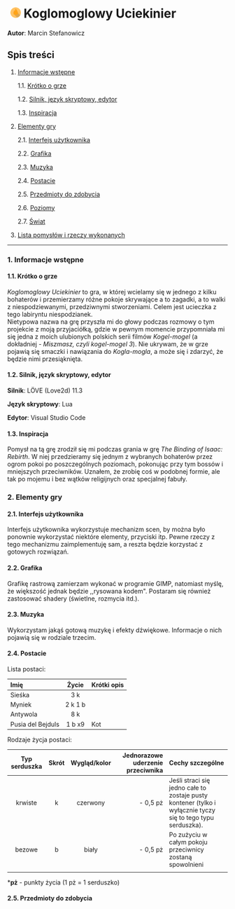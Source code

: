 # &nbsp;<img src="https://github.com/Matek0611/PF2_gry_projekt/blob/main/game/assets/img/ikona1.png" width="24" height="24" title="Logo gry"> Koglomoglowy Uciekinier

__Autor__: Marcin Stefanowicz

## Spis treści

1. [Informacje wstępne](#1-informacje-wstępne)

    1.1. [Krótko o grze](#11-krótko-o-grze)

    1.2. [Silnik, język skryptowy, edytor](#12-silnik-język-skryptowy-edytor)

    1.3. [Inspiracja](#13-inspiracja)

2. [Elementy gry](#2-elementy-gry)

    2.1. [Interfejs użytkownika](#21-interfejs-użytkownika)
    
    2.2. [Grafika](#22-grafika)
    
    2.3. [Muzyka](#23-muzyka)
    
    2.4. [Postacie](#24-postacie)
    
    2.5. [Przedmioty do zdobycia](#25-przedmioty-do-zdobycia)
    
    2.6. [Poziomy](#26-poziomy)
    
    2.7. [Świat](#27-świat)
    
3. [Lista pomysłów i rzeczy wykonanych](#3-lista-pomysłów-i-rzeczy-wykonanych)

----

### 1. Informacje wstępne

#### 1.1. Krótko o grze

_Koglomoglowy Uciekinier_ to gra, w której wcielamy się w jednego z kilku bohaterów 
i przemierzamy różne pokoje skrywające a to zagadki, a to walki z niespodziewanymi,
przedziwnymi stworzeniami. Celem jest ucieczka z tego labiryntu niespodzianek. <br>
Nietypowa nazwa na grę przyszła mi do głowy podczas rozmowy o tym projekcie z moją przyjaciółką, 
gdzie w pewnym momencie przypomniała mi się jedna z moich ulubionych polskich serii filmów 
_Kogel-mogel_ (a dokładniej - _Miszmasz, czyli kogel-mogel 3_). Nie ukrywam, że w grze pojawią 
się smaczki i nawiązania do _Kogla-mogla_, a może się i zdarzyć, że będzie nimi przesiąknięta.

#### 1.2. Silnik, język skryptowy, edytor

__Silnik__: LÖVE (Love2d) 11.3

__Język skryptowy__: Lua

__Edytor__: Visual Studio Code

#### 1.3. Inspiracja

Pomysł na tą grę zrodził się mi podczas grania w grę _The Binding of Isaac: Rebirth_.
W niej przedzieramy się jednym z wybranych bohaterów przez ogrom pokoi po poszczególnych 
poziomach, pokonując przy tym bossów i mniejszych przeciwników. Uznałem, że zrobię coś
w podobnej formie, ale tak po mojemu i bez wątków religijnych oraz specjalnej fabuły.

### 2. Elementy gry

#### 2.1. Interfejs użytkownika

Interfejs użytkownika wykorzystuje mechanizm scen, by można było ponownie wykorzystać 
niektóre elementy, przyciski itp. Pewne rzeczy z tego mechanizmu zaimplementuję sam,
a reszta będzie korzystać z gotowych rozwiązań.

#### 2.2. Grafika

Grafikę rastrową zamierzam wykonać w programie GIMP, natomiast myślę, że większość
jednak będzie ,,rysowana kodem". Postaram się również zastosować shadery (świetlne,
rozmycia itd.).

#### 2.3. Muzyka

Wykorzystam jakąś gotową muzykę i efekty dźwiękowe. Informacje o nich pojawią się 
w rodziale trzecim.

#### 2.4. Postacie

Lista postaci:

|Imię             |Życie       |Krótki opis                       |
|:----------------|:----------:|:---------------------------------|
|Sieśka           | 3 k        |  |
|Myniek           | 2 k 1 b    |  |
|Antywola         | 8 k        |  |
|Pusia del Bejduls| 1 b x9     | Kot |

Rodzaje życja postaci:

|Typ serduszka     |Skrót   |Wygląd/kolor     | Jednorazowe uderzenie przeciwnika |Cechy szczególne                                              |
|:----------------:|:------:|:---------------:|----------------------------------:|:-------------------------------------------------------------|
|krwiste           | k      |czerwony         | - 0,5 pż                          |Jeśli straci się jedno całe to zostaje pusty kontener (tylko i wyłącznie tyczy się to tego typu serduszka).|
|bezowe            | b      |biały            | - 0,5 pż                          |Po zużyciu w całym pokoju przeciwnicy zostaną spowolnieni|
|             |

\*__pż__ - punkty życia (1 pż = 1 serduszko)

#### 2.5. Przedmioty do zdobycia


